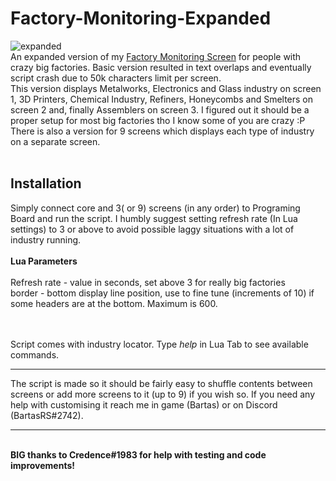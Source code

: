 # Factory-Monitoring-Expanded
![expanded](https://user-images.githubusercontent.com/61538051/218508893-b6412c34-e172-4fd8-90a4-00b6801f20c7.png)
<br>
An expanded version of my [Factory Monitoring Screen](https://github.com/BartasRS/Factory_monitoring_screen) for people with crazy big factories. Basic version resulted in text overlaps and eventually script crash due to 50k characters limit per screen.
<br>
This version displays Metalworks, Electronics and Glass industry on screen 1, 3D Printers, Chemical Industry, Refiners, Honeycombs and Smelters on screen 2 and, finally Assemblers on screen 3. I figured out it should be a proper setup for most big factories tho I know some of you are crazy :P<br>
There is also a version for 9 screens which displays each type of industry on a separate screen.
<br><br>
<h2>Installation</h2>
Simply connect core and 3( or 9) screens (in any order) to Programing Board and run the script. I humbly suggest setting refresh rate (In Lua settings) to 3 or above to avoid possible laggy situations with a lot of industry running.<br><br>
<b>Lua Parameters</b><br><br>
Refresh rate - value in seconds, set above 3 for really big factories<br>
border - bottom display line position, use to fine tune (increments of 10) if some headers are at the bottom. Maximum is 600.<br>

<br><br>
Script comes with industry locator. Type <i>help</i> in Lua Tab to see available commands.

<hr>
The script is made so it should be fairly easy to shuffle contents between screens or add more screens to it (up to 9) if you wish so. If you need any help with customising it reach me in game (Bartas) or on Discord (BartasRS#2742).
<hr>
<br>
<b>BIG thanks to Credence#1983 for help with testing and code improvements!</b>

